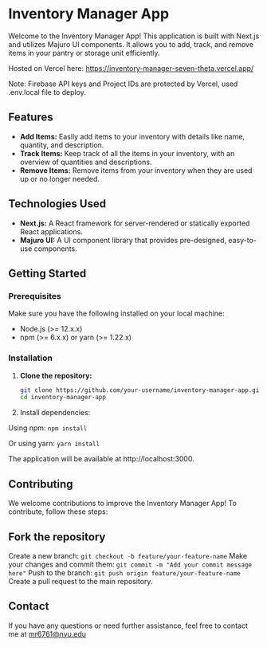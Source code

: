 # Inventory Manager App

Welcome to the Inventory Manager App! This application is built with Next.js and utilizes Majuro UI components. It allows you to add, track, and remove items in your pantry or storage unit efficiently.

Hosted on Vercel here: https://inventory-manager-seven-theta.vercel.app/

Note: Firebase API keys and Project IDs are protected by Vercel, used .env.local file to deploy.

## Features

- **Add Items:** Easily add items to your inventory with details like name, quantity, and description.
- **Track Items:** Keep track of all the items in your inventory, with an overview of quantities and descriptions.
- **Remove Items:** Remove items from your inventory when they are used up or no longer needed.

## Technologies Used

- **Next.js:** A React framework for server-rendered or statically exported React applications.
- **Majuro UI:** A UI component library that provides pre-designed, easy-to-use components.

## Getting Started

### Prerequisites

Make sure you have the following installed on your local machine:

- Node.js (>= 12.x.x)
- npm (>= 6.x.x) or yarn (>= 1.22.x)

### Installation

1. **Clone the repository:**

   ```bash
   git clone https://github.com/your-username/inventory-manager-app.git
   cd inventory-manager-app
   
2. Install dependencies:

Using npm:
```npm install```

Or using yarn:
```yarn install```

The application will be available at http://localhost:3000.

## Contributing
We welcome contributions to improve the Inventory Manager App! To contribute, follow these steps:

## Fork the repository
Create a new branch:
```git checkout -b feature/your-feature-name```
Make your changes and commit them:
```git commit -m "Add your commit message here"```
Push to the branch:
```git push origin feature/your-feature-name```
Create a pull request to the main repository.

## Contact
If you have any questions or need further assistance, feel free to contact me at mr6761@nyu.edu
